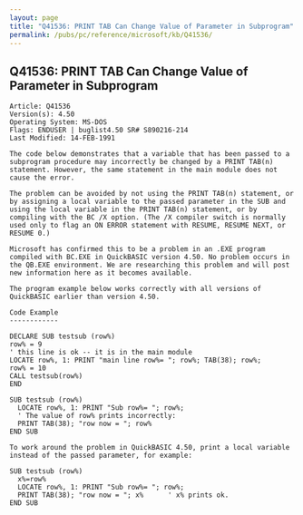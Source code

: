 ```yaml
---
layout: page
title: "Q41536: PRINT TAB Can Change Value of Parameter in Subprogram"
permalink: /pubs/pc/reference/microsoft/kb/Q41536/
---
```


## Q41536: PRINT TAB Can Change Value of Parameter in Subprogram

	Article: Q41536
	Version(s): 4.50
	Operating System: MS-DOS
	Flags: ENDUSER | buglist4.50 SR# S890216-214
	Last Modified: 14-FEB-1991
	
	The code below demonstrates that a variable that has been passed to a
	subprogram procedure may incorrectly be changed by a PRINT TAB(n)
	statement. However, the same statement in the main module does not
	cause the error.
	
	The problem can be avoided by not using the PRINT TAB(n) statement, or
	by assigning a local variable to the passed parameter in the SUB and
	using the local variable in the PRINT TAB(n) statement, or by
	compiling with the BC /X option. (The /X compiler switch is normally
	used only to flag an ON ERROR statement with RESUME, RESUME NEXT, or
	RESUME 0.)
	
	Microsoft has confirmed this to be a problem in an .EXE program
	compiled with BC.EXE in QuickBASIC version 4.50. No problem occurs in
	the QB.EXE environment. We are researching this problem and will post
	new information here as it becomes available.
	
	The program example below works correctly with all versions of
	QuickBASIC earlier than version 4.50.
	
	Code Example
	------------
	
	DECLARE SUB testsub (row%)
	row% = 9
	' this line is ok -- it is in the main module
	LOCATE row%, 1: PRINT "main line row%= "; row%; TAB(38); row%;
	row% = 10
	CALL testsub(row%)
	END
	
	SUB testsub (row%)
	  LOCATE row%, 1: PRINT "Sub row%= "; row%;
	  ' The value of row% prints incorrectly:
	  PRINT TAB(38); "row now = "; row%
	END SUB
	
	To work around the problem in QuickBASIC 4.50, print a local variable
	instead of the passed parameter, for example:
	
	SUB testsub (row%)
	  x%=row%
	  LOCATE row%, 1: PRINT "Sub row%= "; row%;
	  PRINT TAB(38); "row now = "; x%      ' x% prints ok.
	END SUB

